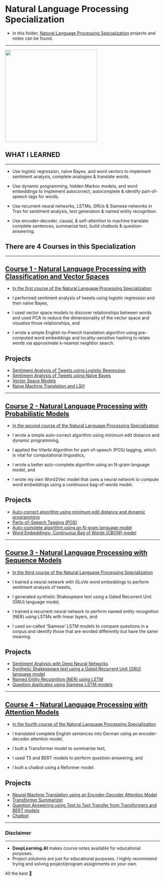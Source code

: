 # Natural Language Processing Specialization

- In this folder, [Natural Language Processing Specialization](https://www.coursera.org/specializations/natural-language-processing) projects and notes can be found.
-----------------------------------------------------------------------------------
<img src="https://github.com/kb1907/kb1907/assets/51021282/b9128907-05cf-4d37-95df-6b9ad2674730" width="300" height="300">

## WHAT  I LEARNED
--------------------------------------

- Use logistic regression, naïve Bayes, and word vectors to implement sentiment analysis, complete analogies & translate words.

- Use dynamic programming, hidden Markov models, and word embeddings to implement autocorrect, autocomplete & identify part-of-speech tags for words.

- Use recurrent neural networks, LSTMs, GRUs & Siamese networks in Trax for sentiment analysis, text generation & named entity recognition.

- Use encoder-decoder, causal, & self-attention to machine translate complete sentences, summarize text, build chatbots & question-answering.


## There are 4 Courses in this Specialization
--------------------------------------------------

## [Course 1 -  Natural Language Processing with Classification and Vector Spaces](https://github.com/kb1907/Natural-Language-Processing-Specialization/tree/main/Natural%20Language%20Processing%20with%20Classification%20and%20Vector%20Spaces)

- [In the first course of the Natural Language Processing Specialization](https://www.coursera.org/learn/classification-vector-spaces-in-nlp?specialization=natural-language-processing)

- I performed sentiment analysis of tweets using logistic regression and then naïve Bayes, 
- I used vector space models to discover relationships between words and used PCA to reduce the dimensionality of the vector space and visualize those relationships, and
- I wrote a simple English-to-French translation algorithm using pre-computed word embeddings and locality-sensitive hashing to relate words via approximate k-nearest neighbor search.  

**Projects**
--------------
- [Sentiment Analysis of Tweets using Logistic Regression](https://github.com/kb1907/Natural-Language-Processing-Specialization/blob/main/Natural%20Language%20Processing%20with%20Classification%20and%20Vector%20Spaces/Week1/Programming_Assignment_Logistic-Regression.ipynb)
- [Sentiment Analysis of Tweets using Naïve Bayes](https://github.com/kb1907/Natural-Language-Processing-Specialization/blob/main/Natural%20Language%20Processing%20with%20Classification%20and%20Vector%20Spaces/Week2/Programming%20Assignment_Naive%20Bayes.ipynb)
- [Vector Space Models](https://github.com/kb1907/Natural-Language-Processing-Specialization/blob/main/Natural%20Language%20Processing%20with%20Classification%20and%20Vector%20Spaces/Week3/Programming%20Assignment_Vector%20Space%20Models.ipynb)
- [Naive Machine Translation and LSH](https://github.com/kb1907/Natural-Language-Processing-Specialization/blob/main/Natural%20Language%20Processing%20with%20Classification%20and%20Vector%20Spaces/Week4/Programming%20Assignment_Word%20Translation.ipynb)

------------------------------------------------

## [Course 2 -  Natural Language Processing with Probabilistic Models](https://github.com/kb1907/Natural-Language-Processing-Specialization/tree/main/Natural%20Language%20Processing%20with%20Probabilistic%20Models)


- [In the second course of the Natural Language Processing Specialization](https://www.coursera.org/learn/probabilistic-models-in-nlp?specialization=natural-language-processing)

- I wrote a simple auto-correct algorithm using minimum edit distance and dynamic programming,
- I applied the Viterbi Algorithm for part-of-speech (POS) tagging, which is vital for computational linguistics,
- I wrote a better auto-complete algorithm using an N-gram language model, and 
- I wrote my own Word2Vec model that uses a neural network to compute word embeddings using a continuous bag-of-words model.

**Projects**
--------------
- [Auto-correct algorithm using minimum edit distance and dynamic programming](https://github.com/kb1907/Natural-Language-Processing-Specialization/blob/main/Natural%20Language%20Processing%20with%20Probabilistic%20Models/Week1/Programming%20Assignment_Autocorrect.ipynb)
- [Parts-of-Speech Tagging (POS)](https://github.com/kb1907/Natural-Language-Processing-Specialization/blob/main/Natural%20Language%20Processing%20with%20Probabilistic%20Models/Week2/Programming%20Assignment_Part%20of%20Speech%20Tagging.ipynb)
- [Auto-complete algorithm using an N-gram language model](https://github.com/kb1907/Natural-Language-Processing-Specialization/blob/main/Natural%20Language%20Processing%20with%20Probabilistic%20Models/Week3/Programming%20Assignment_Autocomplete.ipynb)
- [Word Embeddings- Continuous Bag of Words (CBOW) model](https://github.com/kb1907/Natural-Language-Processing-Specialization/blob/main/Natural%20Language%20Processing%20with%20Probabilistic%20Models/Week4/Programming%20Assignment_Word%20Embeddings.ipynb)


-------------------------------------------------

## [Course 3 - Natural Language Processing with Sequence Models](https://github.com/kb1907/Natural-Language-Processing-Specialization/tree/main/Natural%20Language%20Processing%20with%20Sequence%20Models)


- [In the third course of the Natural Language Processing Specialization](https://www.coursera.org/learn/sequence-models-in-nlp?specialization=natural-language-processing)

- I trained a neural network with GLoVe word embeddings to perform sentiment analysis of tweets,
- I generated synthetic Shakespeare text using a Gated Recurrent Unit (GRU) language model,
- I trained a recurrent neural network to perform named entity recognition (NER) using LSTMs with linear layers, and 
- I used so-called ‘Siamese’ LSTM models to compare questions in a corpus and identify those that are worded differently but have the same meaning.

**Projects**
--------------
- [Sentiment Analysis with Deep Neural Networks](https://github.com/kb1907/Natural-Language-Processing-Specialization/blob/main/Natural%20Language%20Processing%20with%20Sequence%20Models/Week1/Programming%20Assignment_Sentiment%20with%20Deep%20Neural%20Networks.ipynb)
- [Synthetic Shakespeare text using a Gated Recurrent Unit (GRU) language model](https://github.com/kb1907/Natural-Language-Processing-Specialization/blob/main/Natural%20Language%20Processing%20with%20Sequence%20Models/Week2/Programming%20Assignment_Deep%20N-grams.ipynb)
- [Named Entity Recognition (NER) using LSTM](https://github.com/kb1907/Natural-Language-Processing-Specialization/blob/main/Natural%20Language%20Processing%20with%20Sequence%20Models/Week3/Programming%20Assignment_Named%20Entity%20Recognition%20(NER).ipynb)
- [Question duplicates using Siamese LSTM models](https://github.com/kb1907/Natural-Language-Processing-Specialization/blob/main/Natural%20Language%20Processing%20with%20Sequence%20Models/Week4/Programming%20Assignment_Question%20Duplicates.ipynb)



---------------------------------------------------


## [Course 4 - Natural Language Processing with Attention Models](https://github.com/kb1907/Natural-Language-Processing-Specialization/tree/main/Natural%20Language%20Processing%20with%20Attention%20Models)


- [In the fourth course of the Natural Language Processing Specialization](https://www.coursera.org/learn/attention-models-in-nlp?specialization=natural-language-processing)

- I translated complete English sentences into German using an encoder-decoder attention model,
- I built a Transformer model to summarize text, 
- I used T5 and BERT models to perform question-answering, and
- I built a chatbot using a Reformer model. 


**Projects**
--------------
- [Neural Machine Translation using an Encoder-Decoder Attention Model](https://github.com/kb1907/Natural-Language-Processing-Specialization/blob/main/Natural%20Language%20Processing%20with%20Attention%20Models/Week1/Programming%20Assignment_NMT%20with%20Attention.ipynb)
- [Transformer Summarizer](https://github.com/kb1907/Natural-Language-Processing-Specialization/blob/main/Natural%20Language%20Processing%20with%20Attention%20Models/Week2/Programming%20Assignment_Transformer%20Summarizer.ipynb)
- [Question Answering using Text to Text Transfer from Transformers and BERT models](https://github.com/kb1907/Natural-Language-Processing-Specialization/blob/main/Natural%20Language%20Processing%20with%20Attention%20Models/Week3/Programming%20Assignment_Question%20Answering.ipynb)
- [Chatbot](https://github.com/kb1907/Natural-Language-Processing-Specialization/blob/main/Natural%20Language%20Processing%20with%20Attention%20Models/Week4/Programming%20Assignment_Chatbot.ipynb)

------------------------------------------------

### Disclaimer
------------------------------------
- **DeepLearning.AI** makes course notes available for educational purposes. 
- Project solutions are just for educational purposes. I highly recommend trying and solving project/program assignments on your own.

All the best 🤘

